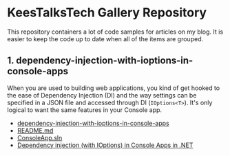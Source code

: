 # KeesTalksTech Gallery Repository

This repository containers a lot of code samples for articles on my blog.
It is easier to keep the code up to date when all of the items are grouped.

## 1. dependency-injection-with-ioptions-in-console-apps

When you are used to building web applications, you kind of get hooked to the 
ease of Dependency Injection (DI) and the way settings can be specified in a 
JSON file and accessed through DI (``IOptions<T>``). It's only logical to 
want the same features in your Console app.

- <a href="dependency-injection-with-ioptions-in-console-apps">dependency-injection-with-ioptions-in-console-apps</a>
- <a href="dependency-injection-with-ioptions-in-console-apps/README.md">README.md</a>
- <a href="dependency-injection-with-ioptions-in-console-apps/ConsoleApp.sln">ConsoleApp.sln</a>
- <a href="https://keestalkstech.com/2018/04/dependency-injection-with-ioptions-in-console-apps-in-dotnet/">Dependency injection (with IOptions) in Console Apps in .NET</a>

